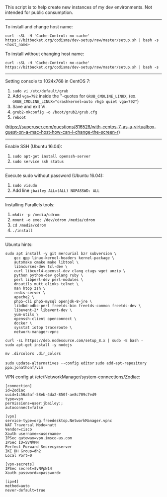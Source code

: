 This script is to help create new instances of my dev environments.  Not intended for public consumption.

----

To install and change host name:

`curl -sSL -H 'Cache-Control: no-cache' https://bitbucket.org/codisms/dev-setup/raw/master/setup.sh | bash -s <host_name>`

To install without changing host name:

`curl -sSL -H 'Cache-Control: no-cache' https://bitbucket.org/codisms/dev-setup/raw/master/setup.sh | bash -s`

----

Setting console to 1024x768 in CentOS 7:

1. `sudo vi /etc/default/grub`
2. Add `vga=792` inside the "-quotes for `GRUB_CMDLINE_LINUX`, (ex. `GRUB_CMDLINE_LINUX="crashkernel=auto rhgb quiet vga=792"`)
3. Save and exit Vi.
4. `grub2-mkconfig -o /boot/grub2/grub.cfg`
5. `reboot`

(https://superuser.com/questions/816528/with-centos-7-as-a-virtualbox-guest-on-a-mac-host-how-can-i-change-the-screen-r)

----

Enable SSH (Ubuntu 16.04):

1. `sudo apt-get install openssh-server`
2. `sudo service ssh status`


----

Execute sudo without password (Ubuntu 16.04):

1. `sudo visudo`
2. Add line `jbailey ALL=(ALL) NOPASSWD: ALL`

----

Installing Parallels tools:

1. `mkdir -p /media/cdrom`
2. `mount -o exec /dev/cdrom /media/cdrom`
3. `cd /media/cdrom`
4. `./install`

----

Ubuntu hints:

```
sudo apt install -y git mercurial bzr subversion \
	gcc gpp linux-kernel-headers kernel-package \
	automake cmake make libtool \
	libncurses-dev tcl-dev \
	curl libcurl4-openssl-dev clang ctags wget unzip \
	python python-dev golang ruby \
	perl libperl-dev perl-modules \
	dnsutils mutt elinks telnet \
	man htop zsh \
	redis-server \
	apache2 \
	php5-cli php5-mysql openjdk-8-jre \
	libdbd-odbc-perl freetds-bin freetds-common freetds-dev \
	libevent-2* libevent-dev \
	yum-utils \
	openssh-client openconnect \
	docker \
	sysstat iotop traceroute \
	network-manager-vpnc
```

```
curl -sL https://deb.nodesource.com/setup_8.x | sudo -E bash -
sudo apt-get install -y nodejs
```

`mv .dircolors .dir_colors`

`sudo update-alternatives --config editor`
`sudo add-apt-repository ppa:jonathonf/vim`

VPN config at /etc/NetworkManager/system-connections/Zodiac:
```
[connection]
id=Zodiac
uuid=1c56a5af-58eb-4da2-850f-ae8c709c7ed9
type=vpn
permissions=user:jbailey:;
autoconnect=false

[vpn]
service-type=org.freedesktop.NetworkManager.vpnc
NAT Traversal Mode=natt
Vendor=cisco
Xauth username=<username>
IPSec gateway=vpn.imsco-us.com
IPSec ID=SVNVPN
Perfect Forward Secrecy=server
IKE DH Group=dh2
Local Port=0

[vpn-secrets]
IPSec secret=$vNVpN14
Xauth password=<password>

[ipv4]
method=auto
never-default=true
```
